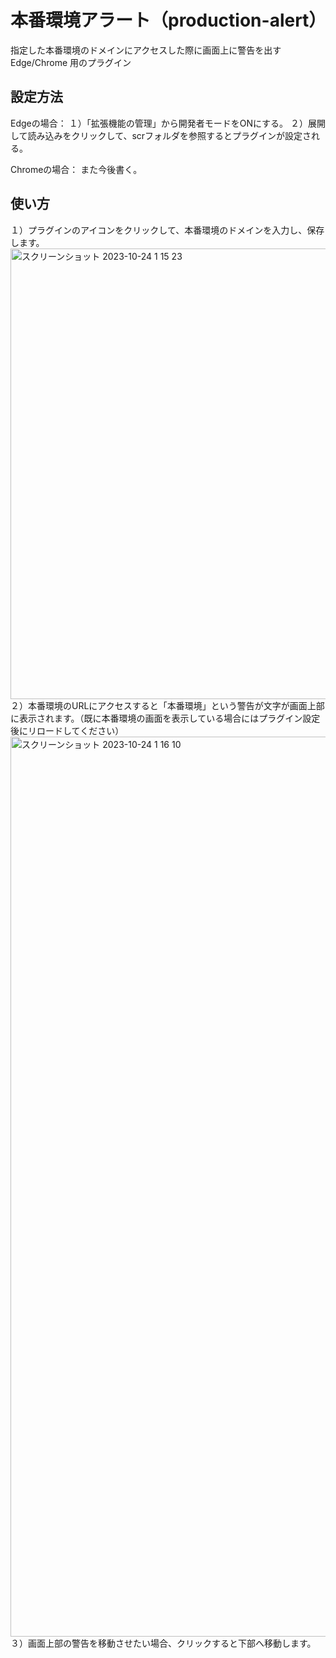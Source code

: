 # 本番環境アラート（production-alert）

指定した本番環境のドメインにアクセスした際に画面上に警告を出す Edge/Chrome 用のプラグイン

## 設定方法
Edgeの場合：
１）「拡張機能の管理」から開発者モードをONにする。
２）展開して読み込みをクリックして、scrフォルダを参照するとプラグインが設定される。

Chromeの場合：
また今後書く。

## 使い方

１）プラグインのアイコンをクリックして、本番環境のドメインを入力し、保存します。
<img width="721" alt="スクリーンショット 2023-10-24 1 15 23" src="https://github.com/GETYAMAME/production-alert/assets/9640392/927715ac-c30c-42cb-b186-07458cbc3944">
２）本番環境のURLにアクセスすると「本番環境」という警告が文字が画面上部に表示されます。（既に本番環境の画面を表示している場合にはプラグイン設定後にリロードしてください）
<img width="1440" alt="スクリーンショット 2023-10-24 1 16 10" src="https://github.com/GETYAMAME/production-alert/assets/9640392/ffd653b8-e434-408b-aed1-ea922d5552bd">
３）画面上部の警告を移動させたい場合、クリックすると下部へ移動します。

